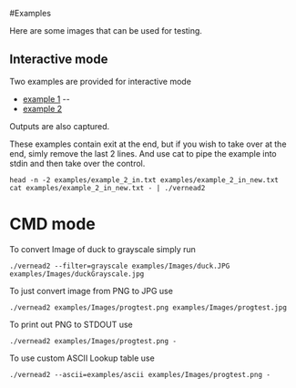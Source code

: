#Examples

Here are some images that can be used for testing.

## Interactive mode
Two examples are provided for interactive mode
- [example 1](example_1_in.txt) -- 
- [example 2](example_2_in.txt)

Outputs are also captured.

These examples contain exit at the end, but if you wish to take over at the end, simly remove the last 2 lines.
And use cat to pipe the example into stdin and then take over the control.
```shell script
head -n -2 examples/example_2_in.txt examples/example_2_in_new.txt
cat examples/example_2_in_new.txt - | ./vernead2 
```

# CMD mode

To convert Image of duck to grayscale simply run
```shell script
./vernead2 --filter=grayscale examples/Images/duck.JPG examples/Images/duckGrayscale.jpg
```

To just convert image from PNG to JPG use
```shell script
./vernead2 examples/Images/progtest.png examples/Images/progtest.jpg
```

To print out PNG to STDOUT use
```shell script
./vernead2 examples/Images/progtest.png -
```

To use custom ASCII Lookup table use

```shell script
./vernead2 --ascii=examples/ascii examples/Images/progtest.png -
```